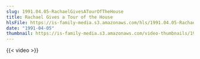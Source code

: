 ```yaml
---
slug: 1991.04.05-RachaelGivesATourOfTheHouse
title: Rachael Gives a Tour of the House
hlsFile: https://is-family-media.s3.amazonaws.com/hls/1991.04.05-RachaelGivesATourOfTheHouse/1991.04.05-RachaelGivesATourOfTheHouse.m3u8
date: "1991-04-05"
thumbnail: https://is-family-media.s3.amazonaws.com/video-thumbnails/1991.04.05-RachaelGivesATourOfTheHouse.png
---
```

{{< video >}}

